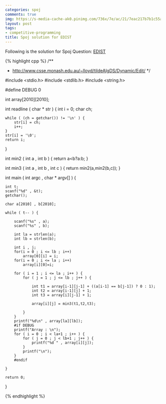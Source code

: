 ```yaml
---
categories: spoj
comments: true
img: https://s-media-cache-ak0.pinimg.com/736x/7e/ac/21/7eac217b7b1c55ab7fd56758e4e181be.jpg
layout: post
tags:
- competitive-programming
title: Spoj solution for EDIST
---
```


Following is the solution for Spoj Question: [EDIST](http://www.spoj.com/problems/EDIST/)

{% highlight cpp %}
/**
 *	http://www.csse.monash.edu.au/~lloyd/tildeAlgDS/Dynamic/Edit/
 */

#include <stdio.h>
#include <stdlib.h>
#include <string.h>

#define DEBUG 0

int array[2010][2010];

int readline ( char * str ) {
	int i = 0;
	char ch;

	while ( (ch = getchar()) != '\n' ) {
		str[i] = ch;
		i++;
	}
	str[i] = '\0';
	return i;
}

int min2 ( int a , int b ) {
	return a<b?a:b;
}

int min3 ( int a , int b , int c ) {
	return min2(a,min2(b,c));
}

int main ( int argc , char * argv[] ) {

	int t;
	scanf("%d" , &t);
	getchar();

	char a[2010] , b[2010];

	while ( t-- ) {

		scanf("%s" , a);
		scanf("%s" , b);

		int la = strlen(a);
		int lb = strlen(b);

		int i , j;
		for(i = 0 ; i <= lb ; i++)
			array[0][i] = i;
		for(i = 0 ; i <= la ; i++)
			array[i][0]=i;

		for ( i = 1 ; i <= la ; i++ ) {
			for ( j = 1 ; j <= lb ; j++ ) {

				int t1 = array[i-1][j-1] + ((a[i-1] == b[j-1]) ? 0 : 1);
				int t2 = array[i-1][j] + 1;
				int t3 = array[i][j-1] + 1;

				array[i][j] = min3(t1,t2,t3);

			}
		}
		printf("%d\n" , array[la][lb]);
		#if DEBUG
		printf("Array : \n");
		for ( i = 0 ; i < la+1 ; i++ ) {
			for ( j = 0 ; j < lb+1 ; j++ ) {
				printf("%d " , array[i][j]);
			}
			printf("\n");
		}
		#endif
	
	}

	return 0;
}

{% endhighlight %}